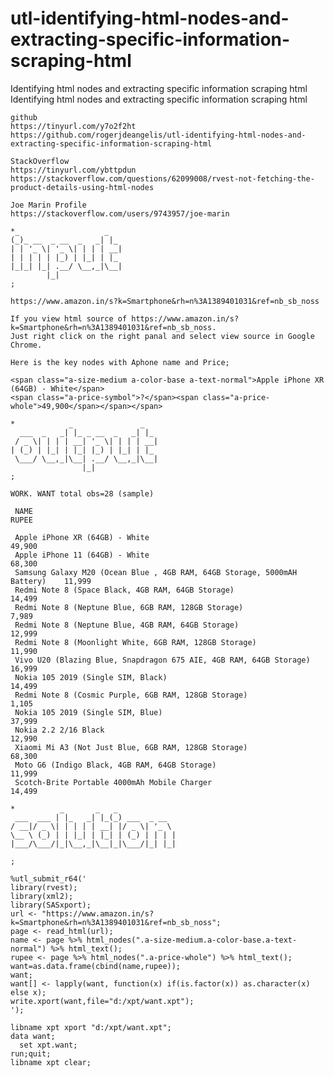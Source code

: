 # utl-identifying-html-nodes-and-extracting-specific-information-scraping-html
Identifying html nodes and extracting specific information scraping html  
    Identifying html nodes and extracting specific information scraping html                                               
                                                                                                                           
                                                                                                                           
    github                                                                                                                 
    https://tinyurl.com/y7o2f2ht                                                                                           
    https://github.com/rogerjdeangelis/utl-identifying-html-nodes-and-extracting-specific-information-scraping-html        
                                                                                                                           
    StackOverflow                                                                                                          
    https://tinyurl.com/ybttpdun                                                                                           
    https://stackoverflow.com/questions/62099008/rvest-not-fetching-the-product-details-using-html-nodes                   
                                                                                                                           
    Joe Marin Profile                                                                                                      
    https://stackoverflow.com/users/9743957/joe-marin                                                                      
                                                                                                                           
    *_                   _                                                                                                 
    (_)_ __  _ __  _   _| |_                                                                                               
    | | '_ \| '_ \| | | | __|                                                                                              
    | | | | | |_) | |_| | |_                                                                                               
    |_|_| |_| .__/ \__,_|\__|                                                                                              
            |_|                                                                                                            
    ;                                                                                                                      
                                                                                                                           
    https://www.amazon.in/s?k=Smartphone&rh=n%3A1389401031&ref=nb_sb_noss                                                  
                                                                                                                           
    If you view html source of https://www.amazon.in/s?k=Smartphone&rh=n%3A1389401031&ref=nb_sb_noss.                      
    Just right click on the right panal and select view source in Google Chrome.                                           
                                                                                                                           
    Here is the key nodes with Aphone name and Price;                                                                      
                                                                                                                           
    <span class="a-size-medium a-color-base a-text-normal">Apple iPhone XR (64GB) - White</span>                           
    <span class="a-price-symbol">?</span><span class="a-price-whole">49,900</span></span></span>                           
                                                                                                                           
    *            _               _                                                                                         
      ___  _   _| |_ _ __  _   _| |_                                                                                       
     / _ \| | | | __| '_ \| | | | __|                                                                                      
    | (_) | |_| | |_| |_) | |_| | |_                                                                                       
     \___/ \__,_|\__| .__/ \__,_|\__|                                                                                      
                    |_|                                                                                                    
    ;                                                                                                                      
                                                                                                                           
    WORK. WANT total obs=28 (sample)                                                                                       
                                                                                                                           
     NAME                                                                        RUPEE                                     
                                                                                                                           
     Apple iPhone XR (64GB) - White                                              49,900                                    
     Apple iPhone 11 (64GB) - White                                              68,300                                    
     Samsung Galaxy M20 (Ocean Blue , 4GB RAM, 64GB Storage, 5000mAH Battery)    11,999                                    
     Redmi Note 8 (Space Black, 4GB RAM, 64GB Storage)                           14,499                                    
     Redmi Note 8 (Neptune Blue, 6GB RAM, 128GB Storage)                         7,989                                     
     Redmi Note 8 (Neptune Blue, 4GB RAM, 64GB Storage)                          12,999                                    
     Redmi Note 8 (Moonlight White, 6GB RAM, 128GB Storage)                      11,990                                    
     Vivo U20 (Blazing Blue, Snapdragon 675 AIE, 4GB RAM, 64GB Storage)          16,999                                    
     Nokia 105 2019 (Single SIM, Black)                                          14,499                                    
     Redmi Note 8 (Cosmic Purple, 6GB RAM, 128GB Storage)                        1,105                                     
     Nokia 105 2019 (Single SIM, Blue)                                           37,999                                    
     Nokia 2.2 2/16 Black                                                        12,990                                    
     Xiaomi Mi A3 (Not Just Blue, 6GB RAM, 128GB Storage)                        68,300                                    
     Moto G6 (Indigo Black, 4GB RAM, 64GB Storage)                               11,999                                    
     Scotch-Brite Portable 4000mAh Mobile Charger                                14,499                                    
                                                                                                                           
    *          _       _   _                                                                                               
     ___  ___ | |_   _| |_(_) ___  _ __                                                                                    
    / __|/ _ \| | | | | __| |/ _ \| '_ \                                                                                   
    \__ \ (_) | | |_| | |_| | (_) | | | |                                                                                  
    |___/\___/|_|\__,_|\__|_|\___/|_| |_|                                                                                  
                                                                                                                           
    ;                                                                                                                      
                                                                                                                           
    %utl_submit_r64('                                                                                                      
    library(rvest);                                                                                                        
    library(xml2);                                                                                                         
    library(SASxport);                                                                                                     
    url <- "https://www.amazon.in/s?k=Smartphone&rh=n%3A1389401031&ref=nb_sb_noss";                                        
    page <- read_html(url);                                                                                                
    name <- page %>% html_nodes(".a-size-medium.a-color-base.a-text-normal") %>% html_text();                              
    rupee <- page %>% html_nodes(".a-price-whole") %>% html_text();                                                        
    want=as.data.frame(cbind(name,rupee));                                                                                 
    want;                                                                                                                  
    want[] <- lapply(want, function(x) if(is.factor(x)) as.character(x) else x);                                           
    write.xport(want,file="d:/xpt/want.xpt");                                                                              
    ');                                                                                                                    
                                                                                                                           
    libname xpt xport "d:/xpt/want.xpt";                                                                                   
    data want;                                                                                                             
      set xpt.want;                                                                                                        
    run;quit;                                                                                                              
    libname xpt clear;                                                                                                     
